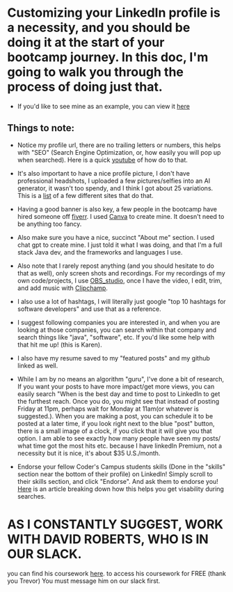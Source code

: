 # Customizing your LinkedIn profile is a necessity, and you should be doing it at the start of your bootcamp journey. In this doc, I'm going to walk you through the process of doing just that.

- If you'd like to see mine as an example, you can view it [here](https://www.linkedin.com/in/karendillehay/)

## Things to note:
- Notice my profile url, there are no trailing letters or numbers, this helps with "SEO" (Search Engine Optimization, or, how easily you will pop up when searched). Here is a quick [youtube](https://youtu.be/OAb-mVPBem8?si=btc5Cwl_pQBeqWvb) of how do to that.  

- It's also important to have a nice profile picture, I don't have professional headshots, I uploaded a few pictures/selfies into an AI generator, it wasn't too spendy, and I think I got about 25 variations. This is a [list](https://www.unite.ai/best-ai-headshot-generators/) of a few different sites that do that.

- Having a good banner is also key, a few people in the bootcamp have hired someone off [fiverr](https://www.fiverr.com).  I used [Canva](https://www.canva.com) to create mine. It doesn't need to be anything too fancy.

- Also make sure you have a nice, succinct "About me" section. I used chat gpt to create mine. I just told it what I was doing, and that I'm a full stack Java dev, and the frameworks and languages I use.

- Also note that I rarely repost anything (and you should hesitate to do that as well), only screen shots and recordings. For my recordings of my own code/projects, I use [OBS_studio](https://obsproject.com), once I have the video, I edit, trim, and add music with [Clipchamp](https://clipchamp.com).

- I also use a lot of hashtags, I will literally just google "top 10 hashtags for software developers" and use that as a reference.

- I suggest following companies you are interested in, and when you are looking at those companies, you can search within that company and search things like "java", "software", etc. If you'd like some help with that hit me up! (this is Karen).

- I also have my resume saved to my "featured posts" and my github linked as well.

- While I am by no means an algorithm "guru", I've done a bit of research, If you want your posts to have more impact/get more views, you can easily search "When is the best day and time to post to LinkedIn to get the furthest reach. Once you do, you might see that instead of posting Friday at 11pm, perhaps wait for Monday at 11am(or whatever is suggested.). When you are making a post, you can schedule it to be posted at a later time, if you look right next to the blue "post" button, there is a small image of a clock, if you click that it will give you that option. I am able to see exactly how many people have seen my posts/ what time got the most hits etc. because I have linkedIn Premium, not a necessity but it is nice, it's about $35 U.S./month.

- Endorse your fellow Coder's Campus students skills (Done in the "skills" section near the bottom of their profile) on LinkedIn! Simply scroll to their skills section, and click "Endorse". And ask them to endorse you! [Here](https://www.letseatgrandma.com/blog/linkedin-endorsements/#:~:text=Endorsed%20skills%20make%20your%20profile,use%20to%20find%20potential%20candidates.) is an article breaking down how this helps you get visability during searches.

# AS I CONSTANTLY SUGGEST, WORK WITH DAVID ROBERTS, WHO IS IN OUR SLACK.
you can find his coursework [here](https://crushing.digital//#).
to access his coursework for FREE (thank you Trevor) You must message him on our slack first.
